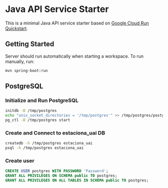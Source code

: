 # Java API Service Starter

This is a minimal Java API service starter based on [Google Cloud Run Quickstart](https://cloud.google.com/run/docs/quickstarts/build-and-deploy/deploy-java-service).

## Getting Started

Server should run automatically when starting a workspace. To run manually, run:
```sh
mvn spring-boot:run
```

## PostgreSQL

### Initialize and Run PostgreSQL
```sh
initdb -D /tmp/postgres
echo "unix_socket_directories = '/tmp/postgres'" >> /tmp/postgres/postgresql.conf
pg_ctl -D /tmp/postgres start
```

### Create and Connect to estaciona_uai DB
```sh
createdb -h /tmp/postgres estaciona_uai
psql -h /tmp/postgres estaciona_uai
```

### Create user
```sql
CREATE USER postgres WITH PASSWORD 'Password';
GRANT ALL PRIVILEGES ON SCHEMA public TO postgres;
GRANT ALL PRIVILEGES ON ALL TABLES IN SCHEMA public TO postgres;
```